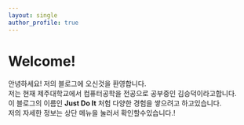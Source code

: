 ```yaml
---
layout: single
author_profile: true
---
```


# Welcome!
안녕하세요! 저의 블로그에 오신것을 환영합니다.\
저는 현재 제주대학교에서 컴퓨터공학을 전공으로 공부중인 김승덕이라고합니다.\
이 블로그의 이름인 __Just Do It__ 처험 다양한 경험을 쌓으려고 하고있습니다.\
저의 자세한 정보는 상단 메뉴을 눌러서 확인할수있습니다.!